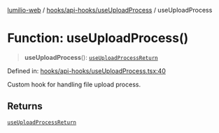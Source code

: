 [lumilio-web](../../../../modules.md) / [hooks/api-hooks/useUploadProcess](../index.md) / useUploadProcess

# Function: useUploadProcess()

> **useUploadProcess**(): [`useUploadProcessReturn`](../interfaces/useUploadProcessReturn.md)

Defined in: [hooks/api-hooks/useUploadProcess.tsx:40](https://github.com/EdwinZhanCN/Lumilio-Photos/blob/03970823ed92f529d8017eeae43ca1cadd7110c3/web/src/hooks/api-hooks/useUploadProcess.tsx#L40)

Custom hook for handling file upload process.

## Returns

[`useUploadProcessReturn`](../interfaces/useUploadProcessReturn.md)
